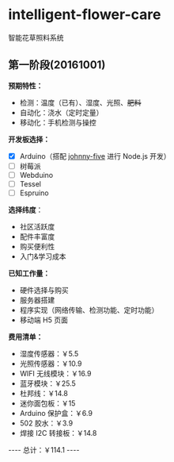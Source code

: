 # intelligent-flower-care
智能花草照料系统


## 第一阶段(20161001)

**预期特性：**

* 检测：温度（已有）、湿度、光照、<del>肥料</del>
* 自动化：浇水（定时定量）
* 移动化：手机检测与操控

**开发板选择：**
* [x] Arduino（搭配 [johnny-five](https://github.com/rwaldron/johnny-five/) 进行 Node.js 开发）
* [ ] 树莓派
* [ ] Webduino
* [ ] Tessel
* [ ] Espruino

**选择纬度**：
* 社区活跃度
* 配件丰富度
* 购买便利性
* 入门&学习成本

**已知工作量：**
* 硬件选择与购买
* 服务器搭建
* 程序实现（网络传输、检测功能、定时功能）
* 移动端 H5 页面

**费用清单：**
* 湿度传感器：￥5.5
* 光照传感器：￥10.9
* WIFI 无线模块：￥16.9
* 蓝牙模块：￥25.5
* 杜邦线：￥14.8
* 迷你面包板：￥15
* Arduino 保护盒：￥6.9
* 502 胶水：￥3.9
* 焊接 I2C 转接板：￥14.8

---- 总计：￥114.1 ----
